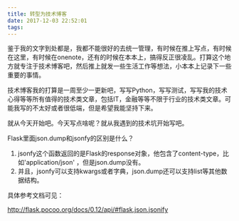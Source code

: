 ```yaml
---
title: 转型为技术博客
date: 2017-12-03 22:52:01
tags:
---
```


鉴于我的文字到处都是，我都不能很好的去统一管理，有时候在推上写点，有时候在这里，有时候在onenote，还有的时候在本本上，搞得反正很凌乱。打算这个地方就专注于技术博客吧，然后推上就发一些生活工作等想法，小本本上记录下一些重要的事情。

技术博客我的打算是一周至少一更新吧，写写Python，写写测试，写写我的技术心得等等所有值得的技术类文章，包括IT，金融等等不限于行业的技术类文章。可能我写的不太好或者很低端，但是希望我能坚持下来。

就从今天开始吧。今天写点啥呢？就从我遇到的技术坑开始写吧。

Flask里面json.dump和jsonfy的区别是什么？

1. jsonfy这个函数返回的是Flask的response对象，他包含了content-type，比如'application/json' ，但是json.dump没有。
2. 并且，jsonfy可以支持kwargs或者字典，json.dump还可以支持list等其他数据结构。


具体参考文档可见：

http://flask.pocoo.org/docs/0.12/api/#flask.json.jsonify
